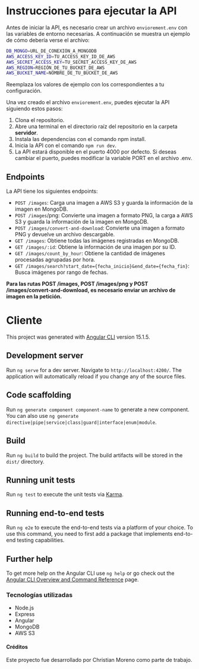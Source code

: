 # Instrucciones para ejecutar la API

Antes de iniciar la API, es necesario crear un archivo `enviorement.env` con las variables de entorno necesarias. A continuación se muestra un ejemplo de cómo debería verse el archivo:

```bash
DB_MONGO=URL_DE_CONEXIÓN_A_MONGODB
AWS_ACCESS_KEY_ID=TU_ACCESS_KEY_ID_DE_AWS
AWS_SECRET_ACCESS_KEY=TU_SECRET_ACCESS_KEY_DE_AWS
AWS_REGION=REGIÓN_DE_TU_BUCKET_DE_AWS
AWS_BUCKET_NAME=NOMBRE_DE_TU_BUCKET_DE_AWS
```
Reemplaza los valores de ejemplo con los correspondientes a tu configuración.

Una vez creado el archivo `enviorement.env`, puedes ejecutar la API siguiendo estos pasos:

1. Clona el repositorio.
2. Abre una terminal en el directorio raíz del repositorio en la carpeta **servidor**.
3. Instala las dependencias con el comando npm install.
4. Inicia la API con el comando `npm run dev`.
5. La API estará disponible en el puerto 4000 por defecto. Si deseas cambiar el puerto, puedes modificar la variable PORT en el archivo .env.

## Endpoints
La API tiene los siguientes endpoints:

* `POST /images`: Carga una imagen a AWS S3 y guarda la información de la imagen en MongoDB.
* `POST /images`/png: Convierte una imagen a formato PNG, la carga a AWS S3 y guarda la información de la imagen en MongoDB.
* `POST /images/convert-and-download`: Convierte una imagen a formato PNG y devuelve un archivo descargable.
* `GET /images`: Obtiene todas las imágenes registradas en MongoDB.
* `GET /images/:id`: Obtiene la información de una imagen por su ID.
* `GET /images/count_by_hour`: Obtiene la cantidad de imágenes procesadas agrupadas por hora.
* `GET /images/search?start_date={fecha_inicio}&end_date={fecha_fin}`: Busca imágenes por rango de fechas.

**Para las rutas POST /images, POST /images/png y POST /images/convert-and-download, es necesario enviar un archivo de imagen en la petición.**

# Cliente

This project was generated with [Angular CLI](https://github.com/angular/angular-cli) version 15.1.5.

## Development server

Run `ng serve` for a dev server. Navigate to `http://localhost:4200/`. The application will automatically reload if you change any of the source files.

## Code scaffolding

Run `ng generate component component-name` to generate a new component. You can also use `ng generate directive|pipe|service|class|guard|interface|enum|module`.

## Build

Run `ng build` to build the project. The build artifacts will be stored in the `dist/` directory.

## Running unit tests

Run `ng test` to execute the unit tests via [Karma](https://karma-runner.github.io).

## Running end-to-end tests

Run `ng e2e` to execute the end-to-end tests via a platform of your choice. To use this command, you need to first add a package that implements end-to-end testing capabilities.

## Further help

To get more help on the Angular CLI use `ng help` or go check out the [Angular CLI Overview and Command Reference](https://angular.io/cli) page.

### Tecnologías utilizadas
* Node.js
* Express
* Angular
* MongoDB
* AWS S3

#### Créditos
Este proyecto fue desarrollado por Christian Moreno como parte de trabajo.

